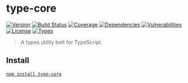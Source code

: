 # type-core

[![Version](https://img.shields.io/npm/v/type-core.svg)](https://www.npmjs.com/package/type-core)
[![Build Status](https://img.shields.io/travis/rafamel/utils/master.svg)](https://travis-ci.org/rafamel/utils)
[![Coverage](https://img.shields.io/coveralls/rafamel/utils/master.svg)](https://coveralls.io/github/rafamel/utils)
[![Dependencies](https://img.shields.io/david/rafamel/utils.svg?path=packages%2Ftype-core)](https://david-dm.org/rafamel/utils.svg?path=packages%2Ftype-core)
[![Vulnerabilities](https://img.shields.io/snyk/vulnerabilities/npm/type-core.svg)](https://snyk.io/test/npm/type-core)
[![License](https://img.shields.io/github/license/rafamel/utils.svg)](https://github.com/rafamel/utils/blob/master/LICENSE)
[![Types](https://img.shields.io/npm/types/type-core.svg)](https://www.npmjs.com/package/type-core)

> A types utility belt for TypeScript.

## Install

[`npm install type-core`](https://www.npmjs.com/package/type-core)
